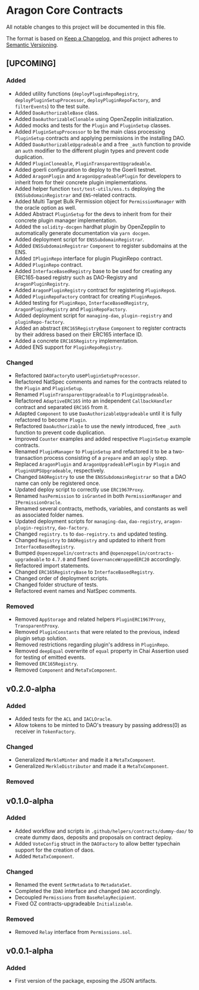 # Aragon Core Contracts

All notable changes to this project will be documented in this file.

The format is based on [Keep a Changelog](https://keepachangelog.com/en/1.0.0/),
and this project adheres to [Semantic Versioning](https://semver.org/spec/v2.0.0.html).

## [UPCOMING]

### Added

- Added utility functions (`deployPluginRepoRegistry`, `deployPluginSetupProcessor`, `deployPluginRepoFactory`, and `filterEvents`) to the test suite.
- Added `DaoAuthorizableBase` class.
- Added `DaoAuthorizableClonable` using OpenZepplin initialization.
- Added mocks and tests for the `Plugin` and `PluginSetup` classes.
- Added `PluginSetupProcessor` to be the main class processing `PluginSetup` contracts and applying permissions in the installing DAO.
- Added `DaoAuthorizableUpgradeable` and a free `_auth` function to provide an `auth` modifier to the different plugin types and prevent code duplication.
- Added `PluginCloneable`, `PluginTransparentUpgradeable`.
- Added goerli configuration to deploy to the Goerli testnet.
- Added `AragonPlugin` and `AragonUpgradeablePlugin` for developers to inherit from for their concrete plugin implementations.
- Added helper function `test/test-utils/ens.ts` deploying the `ENSSubdomainRegistrar` and `ENS`-related contracts.
- Added Multi Target Bulk Permission object for `PermissionManager` with the oracle option as well.
- Added Abstract `PluginSetup` for the devs to inherit from for their concrete plugin manager implementation.
- Added the `solidity-docgen` hardhat plugin by OpenZepplin to automatically generate documentation via `yarn docgen`.
- Added deployment script for `ENSSubdomainRegistrar`.
- Added `ENSSubdomainRegistrar` `Component` to register subdomains at the ENS.
- Added `IPluginRepo` interface for plugin PluginRepo contract.
- Added `PluginRepo` contract.
- Added `InterfaceBasedRegistry` base to be used for creating any ERC165-based registry such as DAO-Registry and `AragonPluginRegistry`.
- Added `AragonPluginRegistry` contract for registering `PluginRepo`s.
- Added `PluginRepoFactory` contract for creating `PluginRepo`s.
- Added testing for `PluginRepo`, `InterfaceBasedRegistry`, `AragonPluginRegistry` and `PluginRepoFactory`.
- Added deployment script for `managing-dao`, `plugin-registry` and `pluginRepo-factory`.
- Added an abstract `ERC165RegistryBase` `Component` to register contracts by their address based on their ERC165 interface ID.
- Added a concrete `ERC165Registry` implementation.
- Added ENS support for `PluginRepoRegistry`.

### Changed

- Refactored `DAOFactory`to use`PluginSetupProcessor`.
- Refactored NatSpec comments and names for the contracts related to the `Plugin` and `PluginSetup`.
- Renamed `PluginTransparentUpgradeable` to `PluginUpgradeable`.
- Refactored `AdaptiveERC165` into an independent `CallbackHandler` contract and separated `ERC165` from it.
- Adapted `Component` to use `DaoAuthorizableUpgradeable` until it is fully refactored to become `Plugin`.
- Refactored `DaoAuthorizable` to use the newly introduced, free `_auth` function to prevent code duplication.
- Improved `Counter` examples and added respective `PluginSetup` example contracts.
- Renamed `PluginManager` to `PluginSetup` and refactored it to be a two-transaction process consisting of a `prepare` and an `apply` step.
- Replaced `AragonPlugin` and `AragonUpgradeablePlugin` by `Plugin` and `PluginUUPSUpgradeable`, respectively.
- Changed `DAORegistry` to use the `ENSSubdomainRegistrar` so that a DAO name can only be registered once.
- Updated deploy script to correctly use `ERC1967Proxy`.
- Renamed `hasPermission` to `isGranted` in both `PermissionManager` and `IPermissionOracle`.
- Renamed several contracts, methods, variables, and constants as well as associated folder names.
- Updated deployment scripts for `managing-dao`, `dao-registry`, `aragon-plugin-registry`, `dao-factory`.
- Changed `registry.ts` to `dao-registry.ts` and updated testing.
- Changed `Registry` to `DAORegistry` and updated to inherit from `InterfaceBasedRegistry`.
- Bumped `@openzeppelin/contracts` and `@openzeppelin/contracts-upgradeable` to `4.7.0` and fixed `GovernanceWrappedERC20` accordingly.
- Refactored import statements.
- Changed `ERC165RegistryBase` to `InterfaceBasedRegistry`.
- Changed order of deployment scripts.
- Changed folder structure of tests.
- Refactored event names and NatSpec comments.

### Removed

- Removed `AppStorage` and related helpers `PluginERC1967Proxy`, `TransparentProxy`.
- Removed `PluginConstants` that were related to the previous, indexd plugin setup solution.
- Removed restrictions regarding plugin's address in `PluginRepo`.
- Removed `deepEqual` overwrite of `equal` property in Chai Assertion used for testing of emitted events.
- Removed `ERC165Registry`.
- Removed `Component` and `MetaTxComponent`.

## v0.2.0-alpha

### Added

- Added tests for the `ACL` and `IACLOracle`.
- Allow tokens to be minted to DAO's treasury by passing address(0) as receiver in `TokenFactory`.

### Changed

- Generalized `MerkleMinter` and made it a `MetaTxComponent`.
- Generalized `MerkleDistributor` and made it a `MetaTxComponent`.

### Removed

## v0.1.0-alpha

### Added

- Added workflow and scripts in `.github/helpers/contracts/dummy-dao/` to create dummy daos, deposits and proposals on contract deploy.
- Added `VoteConfig` struct in the `DAOFactory` to allow better typechain support for the creation of daos.
- Added `MetaTxComponent`.

### Changed

- Renamed the event `SetMetadata` to `MetadataSet`.
- Completed the `IDAO` interface and changed `DAO` accordingly.
- Decoupled `Permissions` from `BaseRelayRecipient`.
- Fixed OZ contracts-upgradeable `Initializable`.

### Removed

- Removed `Relay` interface from `Permissions.sol`.

## v0.0.1-alpha

### Added

- First version of the package, exposing the JSON artifacts.
